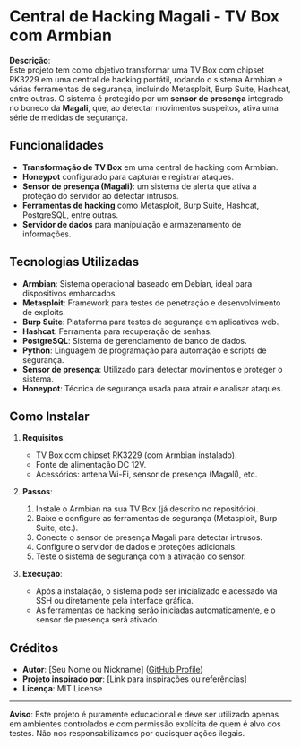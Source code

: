 # Central de Hacking Magali - TV Box com Armbian

**Descrição**:  
Este projeto tem como objetivo transformar uma TV Box com chipset RK3229 em uma central de hacking portátil, rodando o sistema Armbian e várias ferramentas de segurança, incluindo Metasploit, Burp Suite, Hashcat, entre outras. O sistema é protegido por um **sensor de presença** integrado no boneco da **Magali**, que, ao detectar movimentos suspeitos, ativa uma série de medidas de segurança.

## Funcionalidades
- **Transformação de TV Box** em uma central de hacking com Armbian.
- **Honeypot** configurado para capturar e registrar ataques.
- **Sensor de presença (Magali)**: um sistema de alerta que ativa a proteção do servidor ao detectar intrusos.
- **Ferramentas de hacking** como Metasploit, Burp Suite, Hashcat, PostgreSQL, entre outras.
- **Servidor de dados** para manipulação e armazenamento de informações.

## Tecnologias Utilizadas
- **Armbian**: Sistema operacional baseado em Debian, ideal para dispositivos embarcados.
- **Metasploit**: Framework para testes de penetração e desenvolvimento de exploits.
- **Burp Suite**: Plataforma para testes de segurança em aplicativos web.
- **Hashcat**: Ferramenta para recuperação de senhas.
- **PostgreSQL**: Sistema de gerenciamento de banco de dados.
- **Python**: Linguagem de programação para automação e scripts de segurança.
- **Sensor de presença**: Utilizado para detectar movimentos e proteger o sistema.
- **Honeypot**: Técnica de segurança usada para atrair e analisar ataques.

## Como Instalar

1. **Requisitos**:
   - TV Box com chipset RK3229 (com Armbian instalado).
   - Fonte de alimentação DC 12V.
   - Acessórios: antena Wi-Fi, sensor de presença (Magali), etc.

2. **Passos**:
   1. Instale o Armbian na sua TV Box (já descrito no repositório).
   2. Baixe e configure as ferramentas de segurança (Metasploit, Burp Suite, etc.).
   3. Conecte o sensor de presença Magali para detectar intrusos.
   4. Configure o servidor de dados e proteções adicionais.
   5. Teste o sistema de segurança com a ativação do sensor.

3. **Execução**:
   - Após a instalação, o sistema pode ser inicializado e acessado via SSH ou diretamente pela interface gráfica.
   - As ferramentas de hacking serão iniciadas automaticamente, e o sensor de presença será ativado.

## Créditos

- **Autor**: [Seu Nome ou Nickname] ([GitHub Profile](https://github.com/seu-perfil))
- **Projeto inspirado por**: [Link para inspirações ou referências]
- **Licença**: MIT License

---

**Aviso**: Este projeto é puramente educacional e deve ser utilizado apenas em ambientes controlados e com permissão explícita de quem é alvo dos testes. Não nos responsabilizamos por quaisquer ações ilegais.

